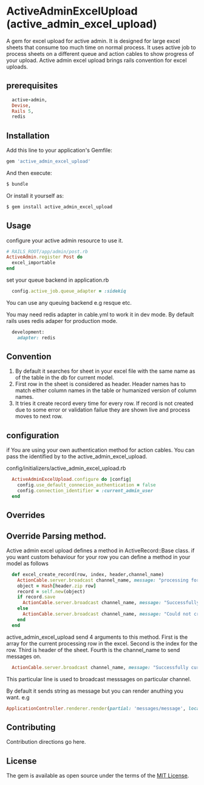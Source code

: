 # ActiveAdminExcelUpload (active_admin_excel_upload)
A gem for excel upload for active admin. It is designed for large excel sheets that consume too much time on normal process. It uses active job to process sheets on a different queue and action cables to show progress of your upload. Active admin excel upload brings rails convention for excel uploads.


## prerequisites
```ruby
  active-admin,
  Devise,
  Rails 5,
  redis
  ```

## Installation
Add this line to your application's Gemfile:

```ruby
gem 'active_admin_excel_upload'
```

And then execute:
```bash
$ bundle
```

Or install it yourself as:
```bash
$ gem install active_admin_excel_upload
```


## Usage
configure your active admin resource to use it.

```ruby
# RAILS_ROOT/app/admin/post.rb
ActiveAdmin.register Post do
  excel_importable         
end
```
set your queue backend in application.rb
```ruby
  config.active_job.queue_adapter = :sidekiq
```
You can use any queuing backend e.g resque etc.

You may need redis adapter in cable.yml to work it in dev mode. By default rails uses redis adaper for production mode.
```ruby
  development:
    adapter: redis
```


## Convention
1. By default it searches for sheet in your excel file with the same name as of the table   in the db for current model.
2. First row in the sheet is considered as header. Header names has to match either column names in the table or humanized version of column names.
3. It tries it create record every time for every row. If record is not created due to some error or validation failue they are shown live and process moves to next row.


## configuration
if You are using your own authentication method for action cables. You can pass the identified by to the active_admin_excel_upload.

config/initializers/active_admin_excel_upload.rb

```ruby
  ActiveAdminExcelUpload.configure do |config|
    config.use_default_connecion_authentication = false
    config.connection_identifier = :current_admin_user
  end
```

## Overrides

## Override Parsing method.
Active admin excel upload defines a method in ActiveRecord::Base class. if you want custom behaviour for your row you can define a method in your model as follows

```ruby
  def excel_create_record(row, index, header,channel_name)
    ActionCable.server.broadcast channel_name, message: "processing for #{row}"
    object = Hash[header.zip row]
    record = self.new(object)
    if record.save
      ActionCable.server.broadcast channel_name, message: "Successfully cureated record for #{row}, id: #{record.id}"
    else
      ActionCable.server.broadcast channel_name, message: "Could not create record for #{row}, error: #{record.errors.messages}"
    end
  end
```
active_admin_excel_upload send 4 arguments to this method. First is the array for the current processing row in the excel. Second is the index for the row. Third is header of the sheet. Fourth is the channel_name to send messages on.

```ruby
  ActionCable.server.broadcast channel_name, message: "Successfully cureated record for #{row}, id: #{record.id}"
```
This particular line is used to broadcast messsages on particular channel.

By default it sends string as message but you can render anuthing you want. e.g

``` ruby
ApplicationController.renderer.render(partial: 'messages/message', locals: { message: message })
```

## Contributing
Contribution directions go here.

## License
The gem is available as open source under the terms of the [MIT License](http://opensource.org/licenses/MIT).
